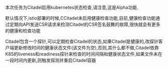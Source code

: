 本次任务为Citadel启用kubernetes状态检查,请注意,这是Alpha功能.

默认情况下,istio部署的时候,CCitadel未启用健康检查功能,目前,健康检查功能通过定期向API发送CSR请求来检测Citadel的CSR签名鼓舞的故障,很快就会有更多的健康和检查功能

Citadel包含一个探针,可以定期检查Citadel的状态,如果Citadel是健康的,改探针客户端更新修改时间的健康状态文件\(该文件为空\),否则,其什么都不做,Citadel依靠K8S的liveness和readiness探针来检查的时间间隔和健康状态文件,如果文件未在一段时间内更新,则触发探测并重启Citadel容器



